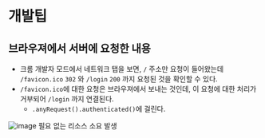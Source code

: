 # 개발팁

## 브라우져에서 서버에 요청한 내용

- 크롬 개발자 모드에서 네트워크 탭을 보면, `/` 주소만 요청이 들어왔는데 `/favicon.ico` `302` 와 `/login` `200` 까지 요청된 것을 확인할 수 있다.
- `/favicon.ico`에 대한 요청은 브라우져에서 보내는 것인데, 이 요청에 대한 처리가 거부되어 `/login` 까지 연결된다.
  - `.anyRequest().authenticated()`에 걸린다.

![image](https://user-images.githubusercontent.com/83999058/122848049-c36e7e00-d343-11eb-8e3b-d158cd5063a3.png)
필요 없는 리소스 소요 발생
